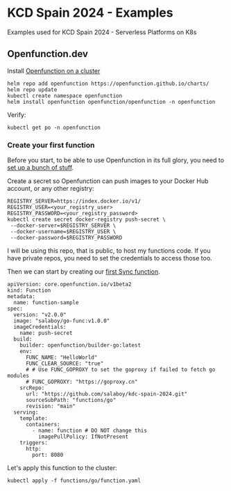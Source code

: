# KCD Spain 2024 - Examples
Examples used for KCD Spain 2024 - Serverless Platforms on K8s


## Openfunction.dev

Install [Openfunction on a cluster](https://openfunction.dev/docs/getting-started/installation/)

```
helm repo add openfunction https://openfunction.github.io/charts/
helm repo update
kubectl create namespace openfunction
helm install openfunction openfunction/openfunction -n openfunction
```

Verify: 

```
kubectl get po -n openfunction
```

### Create your first function

Before you start, to be able to use Openfunction in its full glory, you need to [set up a bunch of stuff](https://openfunction.dev/docs/getting-started/quickstarts/prerequisites/).

Create a secret so Openfunction can push images to your Docker Hub account, or any other registry:

```
REGISTRY_SERVER=https://index.docker.io/v1/
REGISTRY_USER=<your_registry_user>
REGISTRY_PASSWORD=<your_registry_password>
kubectl create secret docker-registry push-secret \
 --docker-server=$REGISTRY_SERVER \
 --docker-username=$REGISTRY_USER \
 --docker-password=$REGISTRY_PASSWORD
```

I will be using this repo, that is public, to host my functions code. If you have private repos, you need to set the credentials to access those too. 

Then we can start by creating our [first Sync function](https://openfunction.dev/docs/getting-started/quickstarts/sync-functions/).


```
apiVersion: core.openfunction.io/v1beta2
kind: Function
metadata:
  name: function-sample
spec:
  version: "v2.0.0"
  image: "salaboy/go-func:v1.0.0"
  imageCredentials:
    name: push-secret
  build:
    builder: openfunction/builder-go:latest
    env:
      FUNC_NAME: "HelloWorld"
      FUNC_CLEAR_SOURCE: "true"
      # # Use FUNC_GOPROXY to set the goproxy if failed to fetch go modules
      # FUNC_GOPROXY: "https://goproxy.cn"
    srcRepo:
      url: "https://github.com/salaboy/kdc-spain-2024.git"
      sourceSubPath: "functions/go"
      revision: "main"
  serving:
    template:
      containers:
        - name: function # DO NOT change this
          imagePullPolicy: IfNotPresent 
    triggers:
      http:
        port: 8080
```

Let's apply this function to the cluster: 

```
kubectl apply -f functions/go/function.yaml
```